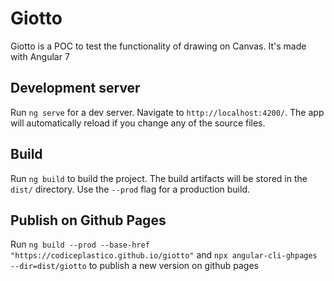 # Giotto

Giotto is a POC to test the functionality of drawing on Canvas.
It's made with Angular 7

## Development server
Run `ng serve` for a dev server. Navigate to `http://localhost:4200/`. The app will automatically reload if you change any of the source files.

## Build

Run `ng build` to build the project. The build artifacts will be stored in the `dist/` directory. Use the `--prod` flag for a production build.

## Publish on Github Pages

Run 
`ng build --prod --base-href "https://codiceplastico.github.io/giotto"`
and 
`npx angular-cli-ghpages --dir=dist/giotto`
to publish a new version on github pages
